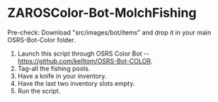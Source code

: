# ZAROSColor-Bot-MolchFishing

Pre-check: Download "src/images/bot/items" and drop it in your main OSRS-Bot-Color folder.

1. Launch this script through OSRS Color Bot -- https://github.com/kelltom/OSRS-Bot-COLOR.
2. Tag-all the fishing pools. 
3. Have a knife in your inventory.
4. Have the last two inventory slots empty.
5. Run the script. 

